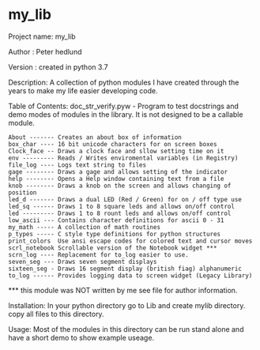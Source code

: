 # my_lib
Project name: my_lib 
 
Author : Peter hedlund

Version : created in python 3.7

Description: A collection of python modules I have created through the
        years to make my life easier developing code.

Table of Contents: 
    doc_str_verify.pyw  - Program to test docstrings and demo modes of
       modules in the library. It is not designed to be a callable module.

    About ------- Creates an about box of information
    box_char ---- 16 bit unicode characters for on screen boxes
    Clock_face -- Draws a clock face and sllow setting time on it
    env --------- Reads / Writes enviromental variables (in Registry)
    file_log ---- Logs text string to files
    gage -------- Draws a gage and allows setting of the indicator
    help -------- Opens a Help window containing text from a file
    knob -------- Draws a knob on the screen and allows changing of position
    led_d ------- Draws a dual LED (Red / Green) for on / off type use
    led_sq ------ Draws 1 to 8 square leds and allows on/off control
    led --------- Draws 1 to 8 rount leds and allows on/off control 
    low_ascii --- Contains character definitions for ascii 0 - 31
    my_math ----- A collection of math routines 
    p_types ----- C style type definitions for python structures
    print_colors  Use ansi escape codes for colored text and cursor moves
    scrl_notebook Scrollable version of the Notebook widget ***
    scrn_log ---- Replacement for to_log easier to use. 
    seven_seg --- Draws seven segment displays 
    sixteen_seg - Draws 16 segment display (british fiag) alphanumeric
    to_log ------ Provides logging data to screen widget (Legacy Library)

*** this module was NOT written by me see file for author information.

Installation: In your python directory go to Lib and create mylib directory.
        copy all files to this directory.  

Usage: Most of the modules in this directory can be run stand alone and have
        a short demo to show example useage.

